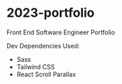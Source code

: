 # 2023-portfolio
Front End Software Engineer Portfolio

Dev Dependencies Used:
- Sass
- Tailwind CSS
- React Scroll Parallax